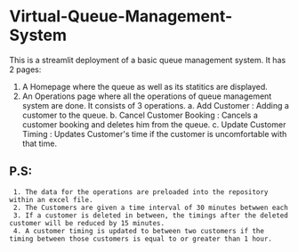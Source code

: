 # Virtual-Queue-Management-System
This is a streamlit deployment of a basic queue management system.
It has 2 pages:
  1. A Homepage where the queue as well as its statitics are displayed.
  2. An Operations page where all the operations of queue management system are done. It consists of 3 operations.
    a. Add Customer                :  Adding a customer to the queue.
    b. Cancel Customer Booking     :  Cancels a customer booking and deletes him from the queue.
    c. Update Customer Timing      :  Updates Customer's time if the customer is uncomfortable with that time.
    

## P.S: 
     
     1. The data for the operations are preloaded into the repository within an excel file.
     2. The Customers are given a time interval of 30 minutes betwwen each
     3. If a customer is deleted in between, the timings after the deleted customer will be reduced by 15 minutes.
     4. A customer timing is updated to between two customers if the timing between those customers is equal to or greater than 1 hour.
